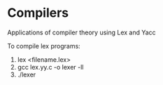 # Compilers
Applications of compiler theory using Lex and Yacc

To compile lex programs:
1) lex <filename.lex>
2) gcc lex.yy.c -o lexer -ll
3) ./lexer
